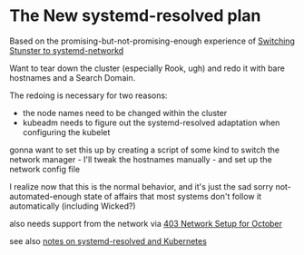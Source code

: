 # The New systemd-resolved plan

Based on the promising-but-not-promising-enough experience of [Switching Stunster to systemd-networkd](80deca41-ac26-46c4-a0b8-0c23d3c11bb6.md)

Want to tear down the cluster (especially Rook, ugh) and redo it with bare hostnames and a Search Domain.

The redoing is necessary for two reasons:

- the node names need to be changed within the cluster
- kubeadm needs to figure out the systemd-resolved adaptation when configuring the kubelet

gonna want to set this up by creating a script of some kind to switch the network manager - I'll tweak the hostnames manually - and set up the network config file

I realize now that this is the normal behavior, and it's just the sad sorry not-automated-enough state of affairs that most systems don't follow it automatically (including Wicked?)

also needs support from the network via [403 Network Setup for October](67349126-64cb-45d9-82c9-39e2c027a232.md)

see also [notes on systemd-resolved and Kubernetes](3fcc4b71-cddd-4ae2-a8ec-c8937368c29c.md)
